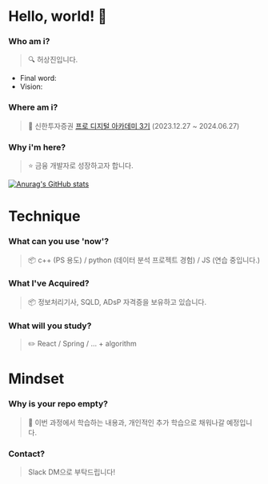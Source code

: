 # Hello, world! 👋

### Who am i?

> 🔍 허상진입니다.
* Final word:
* Vision:

### Where am i?

> 🌱 신한투자증권 <a href="https://prodigitalacademy.oopy.io/">프로 디지털 아카데미 3기</a> (2023.12.27 ~ 2024.06.27)

### Why i'm here?

> ⭐ 금융 개발자로 성장하고자 합니다.

[![Anurag's GitHub stats](https://github-readme-stats.vercel.app/api?username=bookeers)](https://github.com/anuraghazra/github-readme-stats)

# Technique

### What can you use 'now'?

> 📦 c++ (PS 용도) / python (데이터 분석 프로젝트 경험) / JS (연습 중입니다.)


### What I've Acquired?

> 📦 정보처리기사, SQLD, ADsP 자격증을 보유하고 있습니다.


### What will you study?

> ✏️ React / Spring / ... + algorithm

# Mindset

### Why is your repo empty?

> 💭 이번 과정에서 학습하는 내용과, 개인적인 추가 학습으로 채워나갈 예정입니다.

### Contact?

> Slack DM으로 부탁드립니다!
